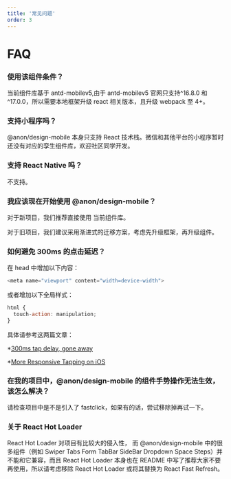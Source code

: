 ```yaml
---
title: '常见问题'
order: 3
---
```


# FAQ

### 使用该组件条件？

当前组件库基于 antd-mobilev5,由于 antd-mobilev5 官网只支持^16.8.0 和 ^17.0.0，所以需要本地框架升级 react 相关版本，且升级 webpack 至 4+。

### 支持小程序吗？

@anon/design-mobile 本身只支持 React 技术栈。微信和其他平台的小程序暂时还没有对应的孪生组件库，欢迎社区同学开发。

### 支持 React Native 吗？

不支持。

### 我应该现在开始使用 @anon/design-mobile？

对于新项目，我们推荐直接使用 当前组件库。

对于旧项目，我们建议采用渐进式的迁移方案，考虑先升级框架，再升级组件。

### 如何避免 300ms 的点击延迟？

在 head 中增加以下内容：

```javascript
<meta name="viewport" content="width=device-width">
```

或者增加以下全局样式：

```javascript
html {
  touch-action: manipulation;
}
```

具体请参考这两篇文章：

\*[300ms tap delay, gone away](https://developer.chrome.com/blog/300ms-tap-delay-gone-away/)

\*[More Responsive Tapping on iOS](https://webkit.org/blog/5610/more-responsive-tapping-on-ios/)

### 在我的项目中，@anon/design-mobile 的组件手势操作无法生效，该怎么解决？

请检查项目中是不是引入了 fastclick，如果有的话，尝试移除掉再试一下。

### 关于 React Hot Loader

React Hot Loader 对项目有比较大的侵入性， 而 @anon/design-mobile 中的很多组件（例如 Swiper Tabs Form TabBar SideBar Dropdown Space Steps）并不能和它兼容，而且 React Hot Loader 本身也在 README 中写了推荐大家不要再使用，所以请考虑移除 React Hot Loader 或将其替换为 React Fast Refresh。
